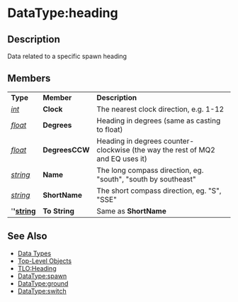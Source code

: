 # DataType:heading

## Description

Data related to a specific spawn heading

## Members

|  |  |  |
| :--- | :--- | :--- |
| **Type** | **Member** | **Description** |
| [_int_](datatype-int.md) | **Clock** | The nearest clock direction, e.g. 1-12 |
| [_float_](datatype-float.md) | **Degrees** | Heading in degrees \(same as casting to float\) |
| [_float_](datatype-float.md) | **DegreesCCW** | Heading in degrees counter-clockwise \(the way the rest of MQ2 and EQ uses it\) |
| [_string_]() | **Name** | The long compass direction, eg. "south", "south by southeast" |
| [_string_]() | **ShortName** | The short compass direction, eg. "S", "SSE" |
| '**'**[**string**]() | **To String** | Same as **ShortName** |

## See Also

* [Data Types](./)
* [Top-Level Objects](../top-level-objects/)
* [TLO:Heading](../top-level-objects/tlo-heading.md)
* [DataType:spawn](datatype-spawn.md)
* [DataType:ground](datatype-ground.md)
* [DataType:switch](datatype-switch.md)

